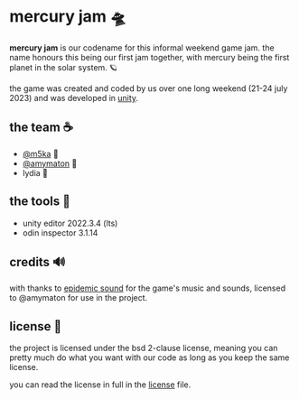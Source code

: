 # mercury jam 🛸

**mercury jam** is our codename for this informal weekend game jam. the name honours this being our first jam together, with mercury being the first planet in the solar system. 🪐

the game was created and coded by us over one long weekend (21-24 july 2023) and was developed in [unity](https://unity.com/products/unity-engine).

## the team ☕️
* [@m5ka](https://github.com/m5ka) 🐸
* [@amymaton](https://github.com/AmyMaton) 🥑
* lydia 🦄

## the tools 🚀
* unity editor 2022.3.4 (lts)
* odin inspector 3.1.14

## credits 🔊
with thanks to [epidemic sound](https://www.epidemicsound.com/) for the game's music and sounds, licensed to @amymaton for use in the project.

## license 📔
the project is licensed under the bsd 2-clause license, meaning you can pretty much do what you want with our code as long as you keep the same license.

you can read the license in full in the [license](LICENSE) file.
